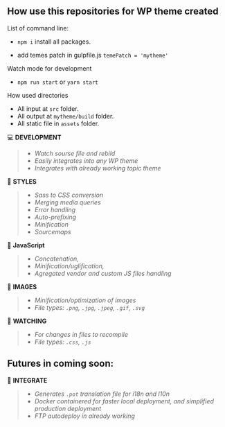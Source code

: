 ## How use  this repositories for WP theme created

List of command line:

- `npm i` install all packages.

- add temes patch in gulpfile.js `temePatch = 'mytheme'`  

Watch mode for development

- `npm run start` or `yarn start`

How used directories

- All input at `src` folder.
- All output at `mytheme/build` folder.
- All static file in `assets` folder. 

💻 **DEVELOPMENT**

>- _Watch sourse file and rebild_
>- _Easily integrates into any WP theme_
>- _Integrates with already working topic theme_

🎨 **STYLES**

>- _Sass to CSS conversion_
>- _Merging media queries_
>- _Error handling_
>- _Auto-prefixing_
>- _Minification_
>- _Sourcemaps_

🌋 **JavaScript**

>- _Concatenation,_
>- _Minification/uglification,_
>- _Agregated vendor and custom JS files handling_

🌁 **IMAGES**

>- _Minification/optimization of images_
>- _File types: `.png`, `.jpg`, `.jpeg`, `.gif`, `.svg`_

👀 **WATCHING**

>- _For changes in files to recompile_
>- _File types: `.css`, `.js`_

## Futures in coming soon:

💯 **INTEGRATE**

>- _Generates `.pot` translation file for i18n and l10n_
>- _Docker containered for faster local deployment, and simplified
production deployment_
>- _FTP autodeploy in already working_

